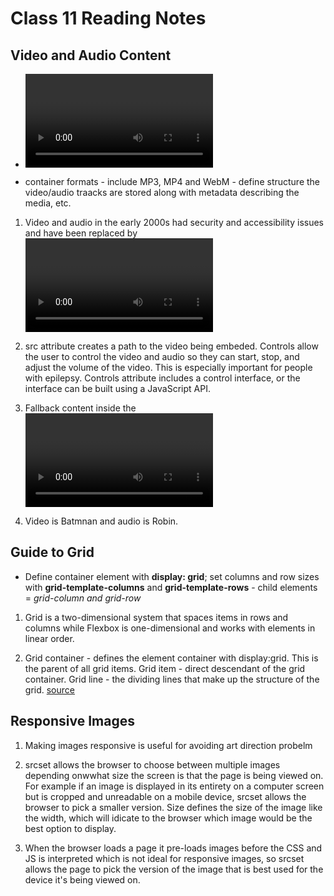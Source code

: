 # Class 11 Reading Notes

## Video and Audio Content

- <video> allows to embed video with src and controls

- container formats - include MP3, MP4 and WebM - define structure the video/audio traacks are stored along with metadata describing the media, etc. 

1. Video and audio in the early 2000s had security and accessibility issues and have been replaced by <video> and <audio> elements and the JavaScript API's that control them.

2. src attribute creates a path to the video being embeded. Controls allow the user to control the video and audio so they can start, stop, and adjust the volume of the video. This is especially important for people with epilepsy. Controls attribute includes a control interface, or the interface can be built using a JavaScript API.

3. Fallback content inside the <video> element will be displayed if the page doesn't support the video element. This can be a direct link to the video file.

4. Video is Batmnan and audio is Robin.

## Guide to Grid

- Define container element with **display: grid**; set columns and row sizes with **grid-template-columns** and **grid-template-rows** - child elements = *grid-column and grid-row*

1. Grid is a two-dimensional system that spaces items in rows and columns while Flexbox is one-dimensional and works with elements in linear order.

2. Grid container - defines the element container with display:grid. This is the parent of all grid items. Grid item - direct descendant of the grid container. Grid line - the dividing lines that make up the structure of the grid. <a href="https://css-tricks.com/snippets/css/complete-guide-grid/">source</a>

## Responsive Images

1. Making images responsive is useful for avoiding art direction probelm

2. srcset allows the browser to choose between multiple images depending onwwhat size the screen is that the page is being viewed on. For example if an image is displayed in its entirety on a computer screen but is cropped and unreadable on a mobile device, srcset allows the browser to pick a smaller version. Size defines the size of the image like the width, which will idicate to the browser which image would be the best option to display. 

3. When the browser loads a page it pre-loads images before the CSS and JS is interpreted which is not ideal for responsive images, so srcset allows the page to pick the version of the image that is best used for the device it's being viewed on. 